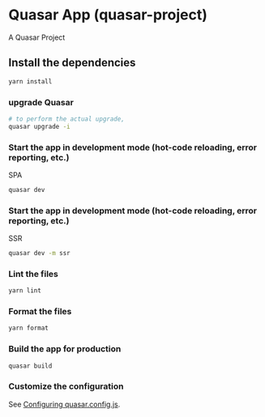 # Quasar App (quasar-project)

A Quasar Project

## Install the dependencies

```bash
yarn install
```

### upgrade Quasar

```bash
# to perform the actual upgrade,
quasar upgrade -i
```

### Start the app in development mode (hot-code reloading, error reporting, etc.)
SPA
```bash
quasar dev
```

### Start the app in development mode (hot-code reloading, error reporting, etc.)
SSR
```bash
quasar dev -m ssr
```

### Lint the files

```bash
yarn lint
```

### Format the files

```bash
yarn format
```

### Build the app for production

```bash
quasar build
```

### Customize the configuration

See [Configuring quasar.config.js](https://v2.quasar.dev/quasar-cli-vite/quasar-config-js).
